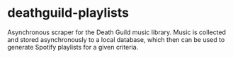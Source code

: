 # deathguild-playlists
Asynchronous scraper for the Death Guild music library. Music is collected and stored asynchronously to a local database, which then can be used to generate Spotify playlists for a given criteria.

